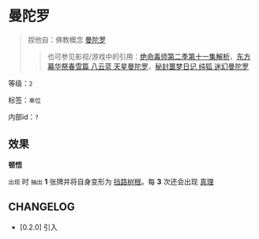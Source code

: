 # 曼陀罗

> 捏他自：佛教概念 [曼陀罗](https://zh.wikipedia.org/wiki/%E6%9B%BC%E8%8D%BC%E7%BE%85)
>> 也可参见影视/游戏中的引用：[绝命毒师第二季第十一集解析](https://www.bilibili.com/video/BV1aP411i7m3?t=3844.5)，[东方幕华祭春雪篇 八云蓝 天星曼陀罗](https://www.bilibili.com/video/BV1NmmBYGEzN)，[秘封噩梦日记 纯狐 迷幻曼陀罗](https://www.bilibili.com/video/BV1Kv4y1j7h6)

等级：`2`

标签：`单位`

内部id：`?`

## 效果

**顿悟**

`出现` 时 `抽出` **1** 张牌并将自身变形为 [挡路树根](挡路树根.md)。每 **3** 次还会出现 [真理](../卡牌组/真理.md)

## CHANGELOG

- [0.2.0] 引入
